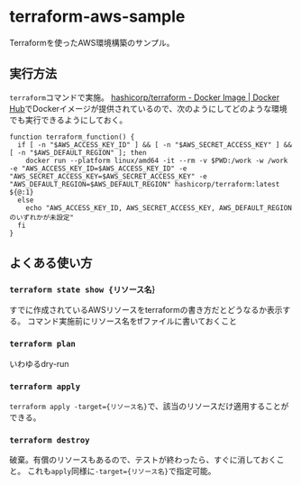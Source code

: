 # terraform-aws-sample

Terraformを使ったAWS環境構築のサンプル。

## 実行方法

`terraform`コマンドで実施。
[hashicorp/terraform - Docker Image | Docker Hub](https://hub.docker.com/r/hashicorp/terraform/)でDockerイメージが提供されているので、次のようにしてどのような環境でも実行できるようにしておく。

```shell
function terraform_function() {
  if [ -n "$AWS_ACCESS_KEY_ID" ] && [ -n "$AWS_SECRET_ACCESS_KEY" ] && [ -n "$AWS_DEFAULT_REGION" ]; then
    docker run --platform linux/amd64 -it --rm -v $PWD:/work -w /work -e "AWS_ACCESS_KEY_ID=$AWS_ACCESS_KEY_ID" -e "AWS_SECRET_ACCESS_KEY=$AWS_SECRET_ACCESS_KEY" -e "AWS_DEFAULT_REGION=$AWS_DEFAULT_REGION" hashicorp/terraform:latest ${@:1}
  else
    echo "AWS_ACCESS_KEY_ID, AWS_SECRET_ACCESS_KEY, AWS_DEFAULT_REGIONのいずれかが未設定"
  fi
}
```

## よくある使い方

### `terraform state show {リソース名｝`

すでに作成されているAWSリソースをterraformの書き方だとどうなるか表示する。
コマンド実施前にリソース名をtfファイルに書いておくこと

### `terraform plan`

いわゆるdry-run

### `terraform apply`

`terraform apply -target={リソース名}`で、該当のリソースだけ適用することができる。

### `terraform destroy`

破棄。有償のリソースもあるので、テストが終わったら、すぐに消しておくこと。
これも`apply`同様に`-target={リソース名}`で指定可能。